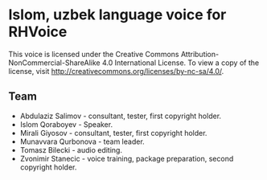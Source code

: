 # Islom, uzbek language voice for RHVoice
This voice is licensed under the Creative Commons Attribution-NonCommercial-ShareAlike 4.0 International License. To view a copy of the license, visit http://creativecommons.org/licenses/by-nc-sa/4.0/.

## Team
- Abdulaziz Salimov - consultant, tester, first copyright holder.
- Islom Qoraboyev - Speaker.
- Mirali Giyosov - consultant, tester, first copyright holder.
- Munavvara Qurbonova - team leader.
- Tomasz Bilecki - audio editing.
- Zvonimir Stanecic - voice training, package preparation, second copyright holder.

